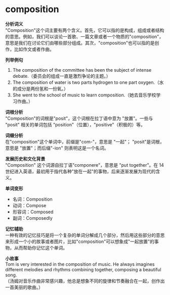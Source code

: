 # composition

**分析词义**  
"Composition"这个词主要有两个含义。首先，它可以指的是构成，组成或者结构的意思。例如，我们可以谈论一首歌、一篇文章或者一个物质的"composition"，意思是我们在讨论它们由哪些部分组成。其次，"composition"也可以指的是创作，比如作文或者作曲。

  

**列举例句**

  

1.  The composition of the committee has been the subject of intense debate.（委员会的组成一直是激烈争论的主题。）
2.  The composition of water is two parts hydrogen to one part oxygen.（水的成分是两份氢和一份氧。）
3.  She went to the school of music to learn composition.（她去音乐学校学习作曲。）

  

**词根分析**  
"Composition"的词根是"posit"，这个词根在拉丁语中意为 "放置"。一些与 "posit" 相关的单词包括 "position"（位置），"positive"（积极的）等。

  

**词缀分析**  
在"composition"这个单词中，前缀是"com-"，意思是 "一起"； "posit"是词根，意思是 "放置"；而后缀"-ion" 则表明这是一个名词。

  

**发展历史和文化背景**  
"Composition" 这个词源自拉丁语"componere"，意思是 "put together"。在 14 世纪进入英语，最初用于指代各种"放在一起"的事物，后来逐渐发展为现代的含义。

  

**单词变形**

  

*   名词：Composition
*   动词：Compose
*   形容词：Composed
*   副词：Composedly

  

**记忆辅助**  
一种有效的记忆技巧是将一个复杂的单词分解成几个部分，然后用这些部分的意思来形成一个小的故事或者图片，比如"composition"可以想象成"一起放置"的事物，从而帮助你记忆这个单词。

  

**小故事**  
Tom is very interested in the composition of music. He always imagines different melodies and rhythms combining together, composing a beautiful song.  
（汤姆对音乐作曲非常感兴趣，他总是想象不同的旋律和节奏融合在一起，创作出一首美丽的歌曲。）
